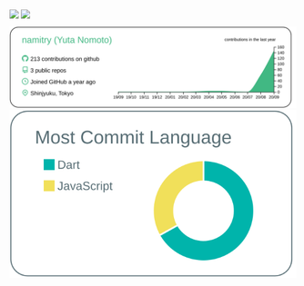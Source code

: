<img align="center" src="https://github-profile-trophy.vercel.app/?username=namitry&rank=S,AAA,AA,A" />
<img align="center" src="https://github-readme-stats.vercel.app/api?username=namitry&count_private=true" />

![](https://raw.githubusercontent.com/namitry/namitry/master/profile-summary-card-output/vue/0-profile-details.svg)
![](https://raw.githubusercontent.com/namitry/namitry/master/profile-summary-card-output/default/2-most-commit-language.svg)

<!--
**namitry/namitry** is a ✨ _special_ ✨ repository because its `README.md` (this file) appears on your GitHub profile.

Here are some ideas to get you started:

- 🔭 I’m currently working on ...
- 🌱 I’m currently learning ...
- 👯 I’m looking to collaborate on ...
- 🤔 I’m looking for help with ...
- 💬 Ask me about ...
- 📫 How to reach me: ...
- 😄 Pronouns: ...
- ⚡ Fun fact: ...
-->

